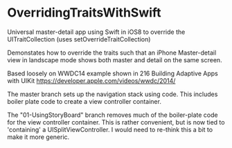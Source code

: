 OverridingTraitsWithSwift
=========================

Universal master-detail app using Swift in iOS8 to override the UITraitCollection (uses setOverrideTraitCollection)

Demonstates how to override the traits such that an iPhone Master-detail view in landscape mode shows both master and detail on the same screen.

Based loosely on WWDC14 example shown in 216 Building Adaptive Apps with UIKit https://developer.apple.com/videos/wwdc/2014/

The master branch sets up the navigation stack using code. This includes boiler plate code to create a view controller container.

The "01-UsingStoryBoard" branch removes much of the boiler-plate code for the view controller container. This is rather convenient, but is now tied to 'containing' a UISplitViewController. I would need to re-think this a bit to make it more generic.


